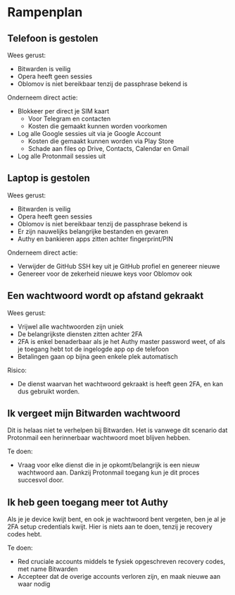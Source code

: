 # Rampenplan

## Telefoon is gestolen
Wees gerust:
- Bitwarden is veilig
- Opera heeft geen sessies
- Oblomov is niet bereikbaar tenzij de passphrase bekend is

Onderneem direct actie:
- Blokkeer per direct je SIM kaart
    - Voor Telegram en contacten
    - Kosten die gemaakt kunnen worden voorkomen
- Log alle Google sessies uit via je Google Account
    - Kosten die gemaakt kunnen worden via Play Store
    - Schade aan files op Drive, Contacts, Calendar en Gmail
- Log alle Protonmail sessies uit


## Laptop is gestolen
Wees gerust:
- Bitwarden is veilig
- Opera heeft geen sessies
- Oblomov is niet bereikbaar tenzij de passphrase bekend is
- Er zijn nauwelijks belangrijke bestanden en gevaren
- Authy en bankieren apps zitten achter fingerprint/PIN

Onderneem direct actie:
- Verwijder de GitHub SSH key uit je GitHub profiel en genereer nieuwe
- Genereer voor de zekerheid nieuwe keys voor Oblomov ook

## Een wachtwoord wordt op afstand gekraakt
Wees gerust:
- Vrijwel alle wachtwoorden zijn uniek
- De belangrijkste diensten zitten achter 2FA
- 2FA is enkel benaderbaar als je het Authy master password weet, of als je toegang hebt tot de ingelogde app op de telefoon
- Betalingen gaan op bijna geen enkele plek automatisch

Risico:
- De dienst waarvan het wachtwoord gekraakt is heeft geen 2FA, en kan dus gebruikt worden.

## Ik vergeet mijn Bitwarden wachtwoord
Dit is helaas niet te verhelpen bij Bitwarden. Het is vanwege dit scenario dat Protonmail een herinnerbaar wachtwoord moet blijven hebben.

Te doen:
- Vraag voor elke dienst die in je opkomt/belangrijk is een nieuw wachtwoord aan. Dankzij Protonmail toegang kun je dit proces succesvol door.

## Ik heb geen toegang meer tot Authy
Als je je device kwijt bent, en ook je wachtwoord bent vergeten, ben je al je 2FA setup credentials kwijt. Hier is niets aan te doen, tenzij je recovery codes hebt.

Te doen:
- Red cruciale accounts middels te fysiek opgeschreven recovery codes, met name Bitwarden
- Accepteer dat de overige accounts verloren zijn, en maak nieuwe aan waar nodig